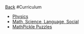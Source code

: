 [Back](educational.md)
#Curriculum
  * [Physics](https://www.spec2000.net/06-basicphysics.htm)
  * [Math, Science, Language, Social](https://www.ixl.com/)
  * [MathPickle Puzzles](http://mathpickle.com/puzzles-and-games/)

